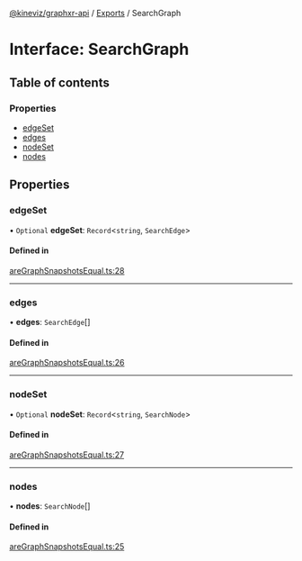 [@kineviz/graphxr-api](../README.md) / [Exports](../modules.md) / SearchGraph

# Interface: SearchGraph

## Table of contents

### Properties

- [edgeSet](SearchGraph.md#edgeset)
- [edges](SearchGraph.md#edges)
- [nodeSet](SearchGraph.md#nodeset)
- [nodes](SearchGraph.md#nodes)

## Properties

### edgeSet

• `Optional` **edgeSet**: `Record`<`string`, `SearchEdge`\>

#### Defined in

[areGraphSnapshotsEqual.ts:28](https://bitbucket.org/kineviz/graphxr-api/src/019f384/src/areGraphSnapshotsEqual.ts#lines-28)

___

### edges

• **edges**: `SearchEdge`[]

#### Defined in

[areGraphSnapshotsEqual.ts:26](https://bitbucket.org/kineviz/graphxr-api/src/019f384/src/areGraphSnapshotsEqual.ts#lines-26)

___

### nodeSet

• `Optional` **nodeSet**: `Record`<`string`, `SearchNode`\>

#### Defined in

[areGraphSnapshotsEqual.ts:27](https://bitbucket.org/kineviz/graphxr-api/src/019f384/src/areGraphSnapshotsEqual.ts#lines-27)

___

### nodes

• **nodes**: `SearchNode`[]

#### Defined in

[areGraphSnapshotsEqual.ts:25](https://bitbucket.org/kineviz/graphxr-api/src/019f384/src/areGraphSnapshotsEqual.ts#lines-25)
